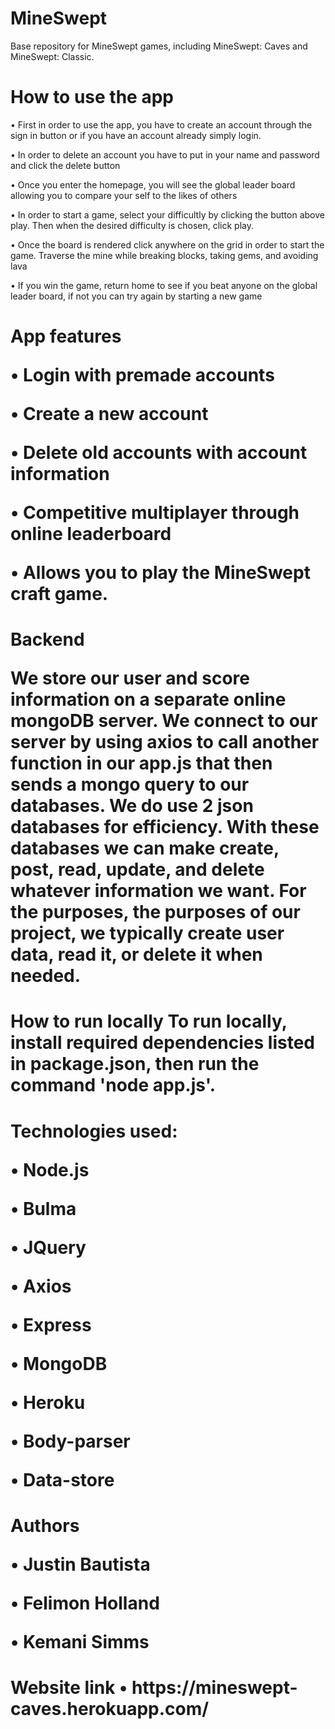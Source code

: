 # MineSwept
Base repository for MineSwept games, including MineSwept: Caves and MineSwept: Classic.

<h1>How to use the app</h1>

<div>•    First in order to use the app, you have to create an account through the sign in button or if you have an account already simply login. 

•    In order to delete an account you  have to put in your name and password and click the delete button

•    Once you enter the homepage, you will see the global leader board allowing you to compare your self to the likes of others

•    In order to start a game, select your difficultly by clicking the button above play. Then when the desired difficulty is chosen, click play.

•    Once the board is rendered click anywhere on the grid in order to start the game. Traverse the mine while breaking blocks, taking gems, and avoiding lava

•    If you win the game, return home to see if you beat anyone on the global leader board, if not you can try again by starting a new game
</div>

<h1>App features

•    Login with premade accounts 

•    Create a new account

•    Delete old accounts with account information 

•    Competitive multiplayer through online leaderboard 

•    Allows you to play the MineSwept craft game. 

<h1>Backend 

We store our user and score information on a separate online mongoDB server. We connect to our server by using axios to call another function in our app.js that then sends a mongo query to our databases. We do use 2 json databases for efficiency. With these databases we can make create, post, read, update, and delete whatever information we want. For the purposes, the purposes of our project, we typically create user data, read it, or delete it when needed.


<h1>How to run locally 
To run locally, install required dependencies listed in package.json, then run the command 'node app.js'.



<h1>Technologies used: 

•    Node.js

•    Bulma

•    JQuery

•    Axios

•    Express

•    MongoDB

•    Heroku

•    Body-parser

•    Data-store


<h1>Authors

•    Justin Bautista 

•    Felimon Holland

•    Kemani Simms

<h1>Website link
•    https://mineswept-caves.herokuapp.com/

